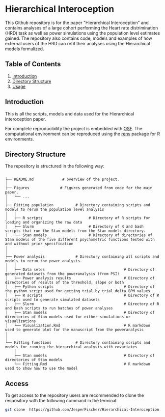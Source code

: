 # Hierarchical Interoception
This Github repository is for the paper "Hierarchical Interoception" and contains analyses of a large cohort performing the Heart rate distrimination (HRD) task as well as power simulations using the population level estimates gained. The repository also contains code, models and examples of how external users of the HRD can refit their analyses using the Hierarchical models formulized.

## Table of Contents
1. [Introduction](#introduction)
2. [Directory Structure](#directory-structure)
3. [Usage](#usage)


## Introduction
This is all the scripts, models and data used for the Hierarchical interoception paper. 

For complete reproducibility the project is embedded with [OSF](). The computational environment can be reproduced using the [renv](https://rstudio.github.io/renv/articles/renv.html) package for R environments.


## Directory Structure

The repository is structured in the following way:

```         

├── README.md             # overview of the project.
│
├── Figures              # Figures generated from code for the main paper.
│   └── ... 
│
├── Fitting population          # Directory containing scripts and models to rerun the population level analysis
│   │
│   ├── R scripts                     # Directory of R scripts for loading and organizing the raw data
│   ├── Slurm                         # Directory of R and bash scripts that run the Stan models from the Stan models directory.
│   └── Stan models                   # Directory of directories of Stan models of the five different psychometric functions tested with and without prior specification
│
│
├── Power analysis              # Directory containing all scripts and models to rerun the power analysis.
│   │
│   ├── Data setes                                    # Directory of generated datasets from the poweranalysis (from PSI)
│   ├── Power analysis results                        # Directory of directories of results of the threshold, slope or both
│   ├── Python scripts                                # Directory of the python script used for getting trial by trial delta BPM values
│   ├── R scripts                                     # Directory of R scripts used to generate simulated datasets
│   ├── Slurm                                         # Directory of R and bash scripts to run batches of power analyses
│   ├── Stan models                                   # Directory of directories of Stan models used for either simulations or visualizations
│   └── Visualization.Rmd                             # R markdown used to generate plot for the manuscript from the poweranalysis
│
│
└── Fitting functions           # Directory containing scripts and models for running the hierarchical analysis with covariates
    │
    ├── Stan models                                   # Directory of directories of Stan models
    └── Fitting.Rmd                                   # R markdown used to show how to use the model

```

## Access

To get access to the repository users are recommended to clone the respository with the following command in the terminal

```bash
git clone  https://github.com/JesperFischer/Hierarchical-Interoception.git
```
